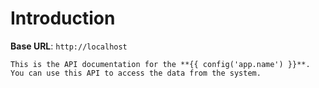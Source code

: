 # Introduction



<aside>
    <strong>Base URL</strong>: <code>http://localhost</code>
</aside>

    This is the API documentation for the **{{ config('app.name') }}**. You can use this API to access the data from the system.

